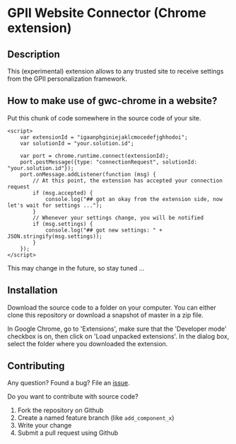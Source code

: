 # GPII Website Connector (Chrome extension)

## Description

This (experimental) extension allows to any trusted site to receive settings from the GPII personalization framework.

## How to make use of gwc-chrome in a website?

Put this chunk of code somewhere in the source code of your site.

```
<script>
    var extensionId = "igaanphginiejaklcmocedefjghhodoi";
    var solutionId = "your.solution.id";

    var port = chrome.runtime.connect(extensionId);
    port.postMessage({type: "connectionRequest", solutionId: "your.solution.id"});
    port.onMessage.addListener(function (msg) {
        // At this point, the extension has accepted your connection request
        if (msg.accepted) {
            console.log("## got an okay from the extension side, now let's wait for settings ...");
        }
        // Whenever your settings change, you will be notified
        if (msg.settings) {
            console.log("## got new settings: " + JSON.stringify(msg.settings));
        }
    });
</script>
```

This may change in the future, so stay tuned ...

## Installation

Download the source code to a folder on your computer. You can either clone this repository or download a snapshot of master in a zip file.

In Google Chrome, go to 'Extensions', make sure that the 'Developer mode' checkbox is on, then click on 'Load unpacked extensions'. In the dialog box, select the folder where you downloaded the extension.

## Contributing

Any question? Found a bug? File an [issue](https://github.com/javihernandez/gwc-chrome/issues).

Do you want to contribute with source code?

1. Fork the repository on Github
2. Create a named feature branch (like `add_component_x`)
3. Write your change
4. Submit a pull request using Github

